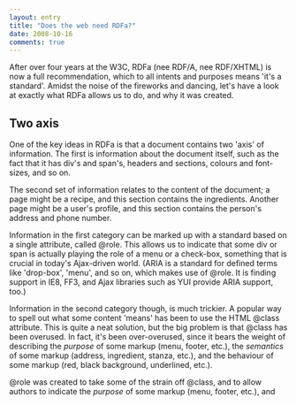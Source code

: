 ```yaml
---
layout: entry
title: "Does the web need RDFa?"
date: 2008-10-16
comments: true
---
```

After over four years at the W3C, RDFa (nee RDF/A, nee RDF/XHTML) is now a
full recommendation, which to all intents and purposes means 'it's a
standard'. Amidst the noise of the fireworks and dancing, let's have a look at
exactly what RDFa allows us to do, and why it was created.

<!-- more -->

  

## Two axis

  
  
One of the key ideas in RDFa is that a document contains two 'axis' of
information. The first is information about the document itself, such as the
fact that it has div's and span's, headers and sections, colours and font-
sizes, and so on.

  
The second set of information relates to the content of the document; a page
might be a recipe, and this section contains the ingredients. Another page
might be a user's profile, and this section contains the person's address and
phone number.

  
Information in the first category can be marked up with a standard based on a
single attribute, called @role. This allows us to indicate that some div or
span is actually playing the role of a menu or a check-box, something that is
crucial in today's Ajax-driven world. (ARIA is a standard for defined terms
like 'drop-box', 'menu', and so on, which makes use of @role. It is finding
support in IE8, FF3, and Ajax libraries such as YUI provide ARIA support,
too.)

  
Information in the second category though, is much trickier. A popular way to
spell out what some content 'means' has been to use the HTML @class attribute.
This is quite a neat solution, but the big problem is that @class has been
overused. In fact, it's been over-overused, since it bears the weight of
describing the _purpose_ of some markup (menu, footer, etc.), the _semantics_
of some markup (address, ingredient, stanza, etc.), and the behaviour of some
markup (red, black background, underlined, etc.).

  
  
@role was created to take some of the strain off @class, and to allow authors
to indicate the _purpose_ of some markup (menu, footer, etc.), and

